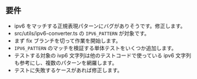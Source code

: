 
## 要件

- ipv6 をマッチする正規表現パターンにバグがありそうです。修正します。
- src/utils/ipv6-converter.ts の `IPV6_PATTERN` が対象です。
- まず fix ブランチを切って作業を開始します。
- `IPV6_PATTERN` のマッチを検証する単体テストをいくつか追加します。
- テストする対象の ivp6 文字列は他のテストコードで使っている ipv6 文字列も参考にし、複数のパターンを網羅します。
- テストに失敗するケースがあれば修正します。
